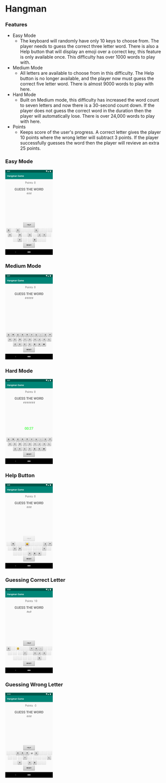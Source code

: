 # Hangman
### Features

- Easy Mode
	- The keyboard will randomly have only 10 keys to choose from. The player needs to guess the correct three letter word. There is also a Help button that will display an emoji over a correct key, this feature is only available once. This difficulty has over 1000 words to play with.
- Medium Mode
	- All letters are available to choose from in this difficulty. The Help button is no longer available, and the player now must guess the correct five letter word. There is almost 9000 words to play with here.
- Hard Mode
	- Built on Medium mode, this difficulty has increased the word count to seven letters and now there is a 30-second count down. If the player does not guess the correct word in the duration then the player will automatically lose. There is over 24,000 words to play with here.
- Points
	- Keeps score of the user's progress. A correct letter gives the player 10 points where the wrong letter will subtract 3 points. If the player successfully guesses the word then the player will revieve an extra 25 points.


### Easy Mode
<img src="https://raw.githubusercontent.com/puchoa/Hangman/master/app/src/main/images/easy.png" width="30%" height="30%">



### Medium Mode
<img src="https://raw.githubusercontent.com/puchoa/Hangman/master/app/src/main/images/med.png" width="30%" height="30%">


### Hard Mode
<img src="https://raw.githubusercontent.com/puchoa/Hangman/master/app/src/main/images/hard.png" width="30%" height="30%">


### Help Button
<img src="https://raw.githubusercontent.com/puchoa/Hangman/master/app/src/main/images/help.png" width="30%" height="30%">


### Guessing Correct Letter
<img src="https://raw.githubusercontent.com/puchoa/Hangman/master/app/src/main/images/correct.png" width="30%" height="30%">



### Guessing Wrong Letter
<img src="https://raw.githubusercontent.com/puchoa/Hangman/master/app/src/main/images/wrong.png" width="30%" height="30%">
